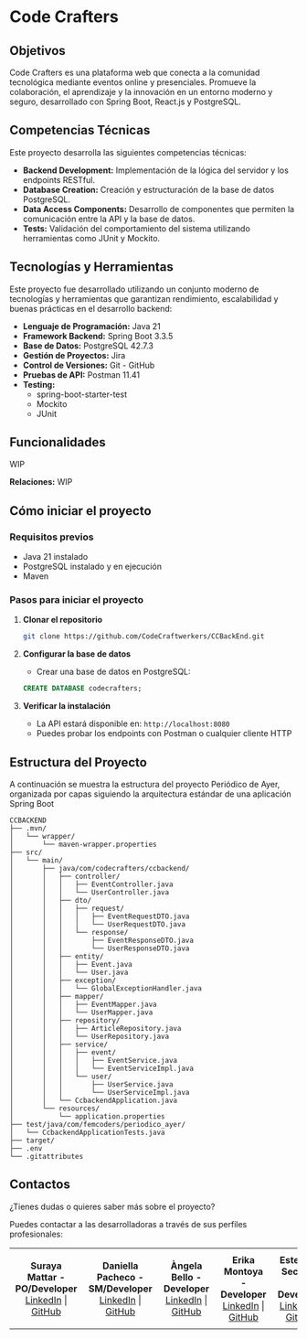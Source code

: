 # Code Crafters

## Objetivos

Code Crafters es una plataforma web que conecta a la comunidad tecnológica mediante eventos online y presenciales.
Promueve la colaboración, el aprendizaje y la innovación en un entorno moderno y seguro, desarrollado con Spring Boot, React.js y PostgreSQL.

## Competencias Técnicas

Este proyecto desarrolla las siguientes competencias técnicas:

- **Backend Development:** Implementación de la lógica del servidor y los endpoints RESTful.
- **Database Creation:** Creación y estructuración de la base de datos PostgreSQL.
- **Data Access Components:** Desarrollo de componentes que permiten la comunicación entre la API y la base de datos.
- **Tests:** Validación del comportamiento del sistema utilizando herramientas como JUnit y Mockito.

  
## Tecnologías y Herramientas

Este proyecto fue desarrollado utilizando un conjunto moderno de tecnologías y herramientas que garantizan rendimiento, escalabilidad y buenas prácticas en el desarrollo backend:

- **Lenguaje de Programación:** Java 21
- **Framework Backend:** Spring Boot 3.3.5
- **Base de Datos:** PostgreSQL 42.7.3
- **Gestión de Proyectos:** Jira
- **Control de Versiones:** Git - GitHub
- **Pruebas de API:** Postman 11.41
- **Testing:**
  - spring-boot-starter-test 
  - Mockito
  - JUnit

## Funcionalidades

WIP

**Relaciones:**
 WIP

## Cómo iniciar el proyecto

### Requisitos previos
- Java 21 instalado
- PostgreSQL instalado y en ejecución
- Maven 

### Pasos para iniciar el proyecto

1. **Clonar el repositorio**
   ```bash
   git clone https://github.com/CodeCraftwerkers/CCBackEnd.git
   ```

2. **Configurar la base de datos**
   - Crear una base de datos en PostgreSQL:
   ```sql
   CREATE DATABASE codecrafters;
   ```

3. **Verificar la instalación**
   - La API estará disponible en: `http://localhost:8080`
   - Puedes probar los endpoints con Postman o cualquier cliente HTTP
  
## Estructura del Proyecto

A continuación se muestra la estructura del proyecto Periódico de Ayer, organizada por capas siguiendo la arquitectura estándar de una aplicación Spring Boot

```
CCBACKEND
├── .mvn/
│   └── wrapper/
│       └── maven-wrapper.properties
├── src/
│   └── main/
│       ├── java/com/codecrafters/ccbackend/
│       │   ├── controller/
│       │   │   ├── EventController.java
│       │   │   └── UserController.java
│       │   ├── dto/
│       │   │   ├── request/
│       │   │   │   ├── EventRequestDTO.java
│       │   │   │   └── UserRequestDTO.java
│       │   │   └── response/
│       │   │       ├── EventResponseDTO.java
│       │   │       └── UserResponseDTO.java
│       │   ├── entity/
│       │   │   ├── Event.java
│       │   │   └── User.java
│       │   ├── exception/
│       │   │   └── GlobalExceptionHandler.java
│       │   ├── mapper/
│       │   │   ├── EventMapper.java
│       │   │   └── UserMapper.java
│       │   ├── repository/
│       │   │   ├── ArticleRepository.java
│       │   │   └── UserRepository.java
│       │   ├── service/
│       │   │   ├── event/
│       │   │   │   ├── EventService.java
│       │   │   │   └── EventServiceImpl.java
│       │   │   └── user/
│       │   │       ├── UserService.java
│       │   │       └── UserServiceImpl.java
│       │   └── CcbackendApplication.java
│       └── resources/
│           └── application.properties
├── test/java/com/femcoders/periodico_ayer/
│   └── CcbackendApplicationTests.java
├── target/
├── .env
└── .gitattributes
```
## Contactos

¿Tienes dudas o quieres saber más sobre el proyecto?

Puedes contactar a las desarrolladoras a través de sus perfiles profesionales:

<table style="width:100%; border-collapse: collapse; border: none; text-align:center;">
  <tr>
     <td style="border: none; padding: 10px;">
      <b>Suraya Mattar - PO/Developer</b><br>
      <a href="https://www.linkedin.com/in/suraya-mattar/" target="_blank">LinkedIn</a> |
      <a href="https://github.com/surayac" target="_blank">GitHub</a>
    </td>
     <td style="border: none; padding: 10px;">
      <b>Daniella Pacheco - SM/Developer</b><br>
      <a href="https://www.linkedin.com/in/daniellapacheco/" target="_blank">LinkedIn</a> |
      <a href="https://github.com/DaniPacheco8" target="_blank">GitHub</a>
    </td>
    <td style="border: none; padding: 10px;">
      <b>Àngela Bello - Developer</b><br>
      <a href="https://www.linkedin.com/in/angela-bello-developer/" target="_blank">LinkedIn</a> |
      <a href="https://github.com/AngelaBello-creator" target="_blank">GitHub</a>
    </td>
    <td style="border: none; padding: 10px;">
      <b>Erika Montoya - Developer</b><br>
      <a href="https://www.linkedin.com/in/erikamontoya/" target="_blank">LinkedIn</a> |
      <a href="https://github.com/DevErika" target="_blank">GitHub</a>
    </td>
    <td style="border: none; padding: 10px;">
      <b>Estefanía Secanell - Developer</b><br>
      <a href="https://www.linkedin.com/in/stef-secanell/" target="_blank">LinkedIn</a> |
      <a href="https://github.com/Abaraira" target="_blank">GitHub</a>
    </td>
     <td style="border: none; padding: 10px;">
      <b>Luisa Moreno - Developer</b><br>
      <a href="https://www.linkedin.com" target="_blank">LinkedIn</a> |
      <a href="https://github.com/LuMorenoM" target="_blank">GitHub</a>
    </td>
  </tr>
</table>
